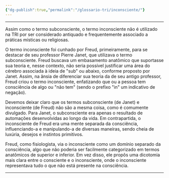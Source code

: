 ```yaml
---
{"dg-publish":true,"permalink":"/glossario-tri/inconsciente/"}
---
```


---


Assim como o termo subconsciente, o termo inconsciente não é utilizado na TRI por ser considerado antiquado e frequentemente associado a práticas místicas ou religiosas.

O termo inconsciente foi cunhado por Freud, primeiramente, para se destacar de seu professor Pierre Janet, que utilizava o termo subconsciente. Freud buscava um embasamento anatômico que suportasse sua teoria e, nesse contexto, não seria possível justificar uma área do cérebro associada à ideia de "sub" ou abaixo, conforme proposto por Janet. Assim, na ânsia de diferenciar sua teoria da de seu antigo professor, Freud criou o termo inconsciente, enfatizando que ou a pessoa tem consciência de algo ou "não tem" (sendo o prefixo "in" um indicativo de negação).

Devemos deixar claro que os termos subconsciente (de Janet) e inconsciente (de Freud) não são a mesma coisa, como é comumente divulgado. Para Janet, o subconsciente era apenas o resultado de automações desenvolvidas ao longo da vida. Em contrapartida, o inconsciente de Freud era uma mente separada da consciência, influenciando-a e manipulando-a de diversas maneiras, sendo cheia de luxúria, desejos e instintos primitivos.

Freud, como fisiologista, via o inconsciente como um domínio separado da consciência, algo que não poderia ser facilmente categorizado em termos anatômicos de superior e inferior. Em vez disso, ele propôs uma dicotomia mais clara entre o consciente e o inconsciente, onde o inconsciente representava tudo o que não está presente na consciência.


----




